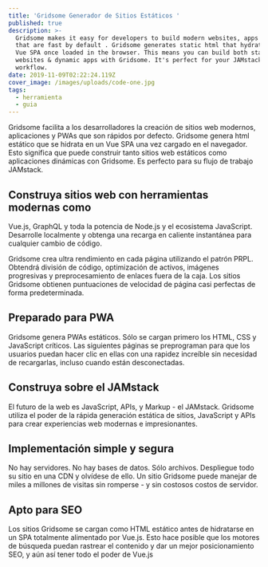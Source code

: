 ```yaml
---
title: 'Gridsome Generador de Sitios Estáticos '
published: true
description: >-
  Gridsome makes it easy for developers to build modern websites, apps & PWAs
  that are fast by default . Gridsome generates static html that hydrates into a
  Vue SPA once loaded in the browser. This means you can build both static
  websites & dynamic apps with Gridsome. It's perfect for your JAMstack
  workflow.
date: 2019-11-09T02:22:24.119Z
cover_image: /images/uploads/code-one.jpg
tags:
  - herramienta
  - guia
---
```

Gridsome facilita a los desarrolladores la creación de sitios web modernos, aplicaciones y PWAs que son rápidos por defecto. Gridsome genera html estático que se hidrata en un Vue SPA una vez cargado en el navegador. Esto significa que puede construir tanto sitios web estáticos como aplicaciones dinámicas con Gridsome. Es perfecto para su flujo de trabajo JAMstack.

## Construya sitios web con herramientas modernas como

Vue.js, GraphQL y toda la potencia de Node.js y el ecosistema JavaScript. Desarrolle localmente y obtenga una recarga en caliente instantánea para cualquier cambio de código.

Gridsome crea ultra rendimiento en cada página utilizando el patrón PRPL. Obtendrá división de código, optimización de activos, imágenes progresivas y preprocesamiento de enlaces fuera de la caja. Los sitios Gridsome obtienen puntuaciones de velocidad de página casi perfectas de forma predeterminada.

## Preparado para PWA

Gridsome genera PWAs estáticos. Sólo se cargan primero los HTML, CSS y JavaScript críticos. Las siguientes páginas se preprograman para que los usuarios puedan hacer clic en ellas con una rapidez increíble sin necesidad de recargarlas, incluso cuando están desconectadas.

## Construya sobre el JAMstack

El futuro de la web es JavaScript, APIs, y Markup - el JAMstack. Gridsome utiliza el poder de la rápida generación estática de sitios, JavaScript y APIs para crear experiencias web modernas e impresionantes.

## Implementación simple y segura

No hay servidores. No hay bases de datos. Sólo archivos. Despliegue todo su sitio en una CDN y olvídese de ello. Un sitio Gridsome puede manejar de miles a millones de visitas sin romperse - y sin costosos costos de servidor.

## Apto para SEO

Los sitios Gridsome se cargan como HTML estático antes de hidratarse en un SPA totalmente alimentado por Vue.js. Esto hace posible que los motores de búsqueda puedan rastrear el contenido y dar un mejor posicionamiento SEO, y aún así tener todo el poder de Vue.js
